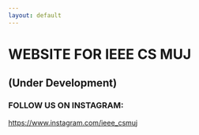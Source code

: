 ```yaml
---
layout: default
---
```


# WEBSITE FOR IEEE CS MUJ
## (Under Development)
### FOLLOW US ON INSTAGRAM: 
https://www.instagram.com/ieee_csmuj
